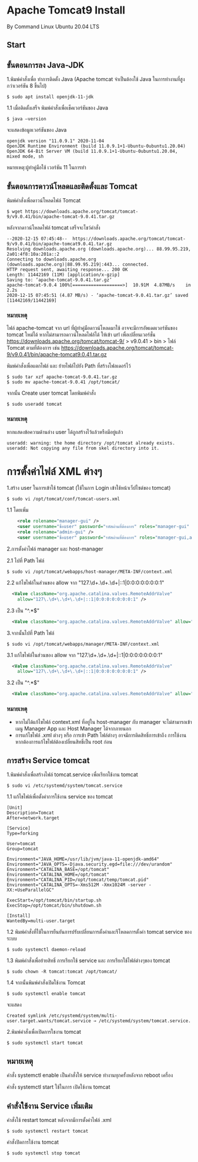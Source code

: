 # Apache Tomcat9 Install
By Command Linux Ubuntu 20.04 LTS

## Start
## ขั้นตอนการลง Java-JDK

1.พิมพ์คำสั่งเพื่อ ทำการติดตั้ง Java (Apache tomcat จำเป็นต้องใช้ Java ในการทำงานที่สูงกว่าเวอร์ชัน 8 ขึ้นไป)
~~~
$ sudo apt install openjdk-11-jdk
~~~
1.1 เมื่อติดตั้งเสร็จ พิมพ์คำสั่งเพื่อเช็คเวอร์ชันของ Java 
~~~
$ java –version
~~~
จะแสดงข้อมูลเวอร์ชันของ Java 
~~~
openjdk version "11.0.9.1" 2020-11-04
OpenJDK Runtime Environment (build 11.0.9.1+1-Ubuntu-0ubuntu1.20.04)
OpenJDK 64-Bit Server VM (build 11.0.9.1+1-Ubuntu-0ubuntu1.20.04, mixed mode, sh                                                                             
~~~
หมายเหตุ:ผู้ทำคู่มือใช้ เวอร์ชัน 11 ในการทำ

## ขั้นตอนการดาวน์โหลดและติดตั้งและ Tomcat

พิมพ์คำสั่งเพื่อดาวน์โหลดไฟล์ Tomcat
~~~
$ wget https://downloads.apache.org/tomcat/tomcat-9/v9.0.41/bin/apache-tomcat-9.0.41.tar.gz
~~~
หลังจากดาวน์โหลดไฟล์ tomcat เสร็จจะโชว์คำสั่ง
~~~
--2020-12-15 07:45:48--  https://downloads.apache.org/tomcat/tomcat-9/v9.0.41/bin/apache-tomcat9.0.41.tar.gz
Resolving downloads.apache.org (downloads.apache.org)... 88.99.95.219, 2a01:4f8:10a:201a::2
Connecting to downloads.apache.org (downloads.apache.org)|88.99.95.219|:443... connected.
HTTP request sent, awaiting response... 200 OK
Length: 11442169 (11M) [application/x-gzip]
Saving to: ‘apache-tomcat-9.0.41.tar.gz’
apache-tomcat-9.0.4 100%[===================>]  10.91M  4.87MB/s    in 2.2s
2020-12-15 07:45:51 (4.87 MB/s) - ‘apache-tomcat-9.0.41.tar.gz’ saved [11442169/11442169]
~~~
### หมายเหตุ
ไฟล์ apache-tomcat จาก url ที่ผู้ทำคู่มือดาวน์โหลดมาใช้ อาจจะมีการอัพเดตเวอร์ชันของ tomcat ใหม่ได้
หากไม่สามารถดาวน์โหลดไฟล์ได้ ให้เข้า url เพื่อเปลี่ยนเวอร์ชั่น
https://downloads.apache.org/tomcat/tomcat-9/ > v9.0.41 > bin > ไฟล์ Tomcat ตามที่ต้องการ
เช่น https://downloads.apache.org/tomcat/tomcat-9/v9.0.41/bin/apache-tomcat9.0.41.tar.gz

พิมพ์คำสั่งเพื่อแตกไฟล์ และ ย้ายไฟล์ไปยัง Path ที่สร้างโฟลเดอร์ไว้
~~~
$ sudo tar xzf apache-tomcat-9.0.41.tar.gz
$ sudo mv apache-tomcat-9.0.41 /opt/tomcat/
~~~
จากนั้น Create user tomcat โดยพิมพ์คำสั่ง
~~~
$ sudo useradd tomcat
~~~
### หมายเหตุ
หากแสดงข้อความด้านล่าง user ได้ถูกสร้างไว้แล้วหรือมีอยู่แล้ว
~~~
useradd: warning: the home directory /opt/tomcat already exists.
useradd: Not copying any file from skel directory into it.
~~~

# การตั้งค่าไฟล์ XML ต่างๆ

1.สร้าง user ในการเข้าใช้ tomcat (ใช้ในการ Login เข้าใช้หน้าเว็ปไซต์ของ tomcat)
~~~
$ sudo vi /opt/tomcat/conf/tomcat-users.xml
~~~
1.1 โดยเพิ่ม
~~~xml
    <role rolename="manager-gui" />
    <user username="ชื่อuser" password="รหัสผ่านที่ต้องการ" roles="manager-gui" />
    <role rolename="admin-gui" />
    <user username="ชื่อuser" password="รหัสผ่านที่ต้องการ" roles="manager-gui,admin-gui" />
~~~

2.การตั้งค่าไฟล์ manager และ host-manager

2.1 ไปที่ Path ไฟล์
~~~
$ sudo vi /opt/tomcat/webapps/host-manager/META-INF/context.xml
~~~
2.2 แก้ไขไฟล์ในส่วนของ allow จาก "127\.\d+\.\d+\.\d+|::1|0:0:0:0:0:0:0:1"
~~~xml
  <Valve className="org.apache.catalina.valves.RemoteAddrValve"
    allow="127\.\d+\.\d+\.\d+|::1|0:0:0:0:0:0:0:1" />
~~~

2.3 เป็น "^.*$"

~~~xml
  <Valve className="org.apache.catalina.valves.RemoteAddrValve" allow="^.*$" />
~~~

3.จากนั้นไปที่ Path ไฟล์
~~~
$ sudo vi /opt/tomcat/webapps/manager/META-INF/context.xml
~~~

3.1 แก้ไขไฟล์ในส่วนของ allow จาก "127\.\d+\.\d+\.\d+|::1|0:0:0:0:0:0:0:1"

~~~xml
  <Valve className="org.apache.catalina.valves.RemoteAddrValve"
    allow="127\.\d+\.\d+\.\d+|::1|0:0:0:0:0:0:0:1" />
~~~

3.2 เป็น "^.*$"

~~~xml
  <Valve className="org.apache.catalina.valves.RemoteAddrValve" allow="^.*$" />
~~~

### หมายเหตุ
- หากไม่ได้แก้ไขไฟล์ context.xml ที่อยู่ใน host-manager กับ manager
จะไม่สามารถเข้าเมนู Manager App และ Host Manager ได้จากภายนอก
- การแก้ไขไฟล์ .xml ต่างๆ หรือ การเข้า Path ไฟล์ต่างๆ อาจมีการติดสิทธิ์การเข้าถึง
การใช้งาน หากต้องการแก้ไขไฟล์ต้องเปลี่ยนสิทธิ์เป็น root ก่อน

## การสร้าง Service tomcat

1.พิมพ์คำสั่งเพื่อสร้างไฟล์ tomcat.service เพื่อเรียกใช้งาน tomcat
~~~
$ sudo vi /etc/systemd/system/tomcat.service
~~~
1.1 แก้ไขไฟล์เพื่อตั้งค่าการใช้งาน service ของ tomcat
~~~
[Unit]
Description=Tomcat
After=network.target

[Service]
Type=forking

User=tomcat
Group=tomcat

Environment="JAVA_HOME=/usr/lib/jvm/java-11-openjdk-amd64"
Environment="JAVA_OPTS=-Djava.security.egd=file:///dev/urandom"
Environment="CATALINA_BASE=/opt/tomcat"
Environment="CATALINA_HOME=/opt/tomcat"
Environment="CATALINA_PID=/opt/tomcat/temp/tomcat.pid"
Environment="CATALINA_OPTS=-Xms512M -Xmx1024M -server -XX:+UseParallelGC"

ExecStart=/opt/tomcat/bin/startup.sh
ExecStop=/opt/tomcat/bin/shutdown.sh

[Install]
WantedBy=multi-user.target
~~~
1.2 พิมพ์คำสั่งที่ใช้ในการยืนยันการปรับเปลี่ยนการตั้งค่าและรีโหลดการตั้งค่า tomcat service ของระบบ
~~~
$ sudo systemctl daemon-reload
~~~
1.3 พิมพ์คำสั่งเพื่อย้ายสิทธิ์ การเรียกใช้ service และ การเรียกใช้ไฟล์ต่างๆของ tomcat
~~~
$ sudo chown -R tomcat:tomcat /opt/tomcat/
~~~
1.4 จากนั้นพิมพ์คำสั่งเปิดใช้งาน Tomcat
~~~
$ sudo systemctl enable tomcat
~~~
จะแสดง
~~~
Created symlink /etc/systemd/system/multi-user.target.wants/tomcat.service → /etc/systemd/system/tomcat.service.
~~~
2.พิมพ์คำสั่งเพื่อเปิดการใชงาน tomcat
~~~
$ sudo systemctl start tomcat
~~~
## หมายเหตุ

คำสั่ง systemctl enable เป็นคำสั่งให้ service ทำงานทุกครั้งหลังจาก reboot เครื่อง

คำสั่ง systemctl start ใช้ในการ เปิดใช้งาน tomcat

## คำสั่งใช้งาน Service เพิ่มเติม

คำสั่งใช้ restart tomcat หลังจากมีการตั้งค่าไฟล์ .xml
~~~
$ sudo systemctl restart tomcat
~~~
คำสั่งปิดการใช้งาน tomcat
~~~
$ sudo systemctl stop tomcat
~~~
